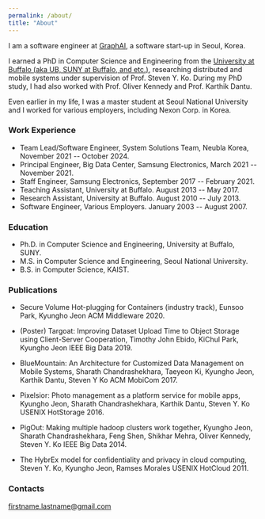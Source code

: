 ```yaml
---
permalink: /about/
title: "About"
---
```

I am a software engineer at [GraphAI](https://graphai.io), a software start-up in Seoul, Korea.

I earned a PhD in Computer Science and Engineering from the [University at Buffalo (aka UB, SUNY at
Buffalo, and etc.)](https://www.cse.buffalo.edu), researching distributed and mobile systems under
supervision of Prof. Steven Y. Ko. During my PhD study, I had also worked with Prof. Oliver Kennedy
and Prof. Karthik Dantu.  

Even earlier in my life, I was a master student at Seoul National University and I worked for
various employers, including Nexon Corp. in Korea. 

### Work Experience

* Team Lead/Software Engineer, System Solutions Team, Neubla Korea, November 2021 -- October 2024.
* Principal Engineer, Big Data Center, Samsung Electronics, March 2021 -- November 2021.
* Staff Engineer, Samsung Electronics, September 2017 -- February 2021.
* Teaching Assistant, University at Buffalo. August 2013 -- May 2017.
* Research Assistant, University at Buffalo. August 2010 -- July 2013.
* Software Engineer, Various Employers. January 2003 -- August 2007.

### Education

* Ph.D. in Computer Science and Engineering, University at Buffalo, SUNY.
* M.S. in Computer Science and Engineering, Seoul National University.
* B.S. in Computer Science, KAIST.

### Publications

* Secure Volume Hot-plugging for Containers (industry track),
  Eunsoo Park, Kyungho Jeon
  ACM Middleware 2020.

* (Poster) Targoat: Improving Dataset Upload Time to Object Storage using Client-Server Cooperation, 
  Timothy John Ebido, KiChul Park, Kyungho Jeon
  IEEE Big Data 2019.

* BlueMountain: An Architecture for Customized Data Management on Mobile Systems,
  Sharath Chandrashekhara, Taeyeon Ki, Kyungho Jeon, Karthik Dantu, Steven Y Ko
  ACM MobiCom 2017.

* Pixelsior: Photo management as a platform service for mobile apps,
  Kyungho Jeon, Sharath Chandrashekhara, Karthik Dantu, Steven Y. Ko
  USENIX HotStorage 2016.

* PigOut: Making multiple hadoop clusters work together,
  Kyungho Jeon, Sharath Chandrashekhara, Feng Shen, Shikhar Mehra, Oliver Kennedy, Steven Y. Ko
  IEEE Big Data 2014.

* The HybrEx model for confidentiality and privacy in cloud computing,
  Steven Y. Ko, Kyungho Jeon, Ramses Morales
  USENIX HotCloud 2011.

### Contacts

[firstname.lastname@gmail.com](mailto:firstname.lastname@gmail.com)
